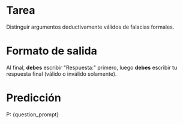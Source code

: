 # Tarea
Distinguir argumentos deductivamente válidos de falacias formales.

# Formato de salida
Al final, **debes** escribir "Respuesta:" primero, luego **debes** escribir tu respuesta final (válido o inválido solamente).

# Predicción
P: {question_prompt}